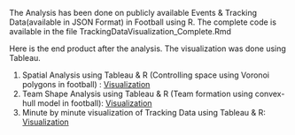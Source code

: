 The Analysis has been done on publicly available Events & Tracking Data(available in JSON Format) in Football using R. The complete code is available in the file TrackingDataVisualization_Complete.Rmd 

Here is the end product after the analysis. The visualization was done using Tableau. 
1. Spatial Analysis using Tableau & R (Controlling space using Voronoi polygons in football) : [Visualization](https://youtu.be/82d_eI1ZlFU)
2. Team Shape Analysis using Tableau & R (Team formation using convex-hull model in football): [Visualization](https://youtu.be/EOXHKfRNVxo)
3. Minute by minute visualization of Tracking Data using Tableau & R: [Visualization](https://youtu.be/xSMnZEPKbig)

